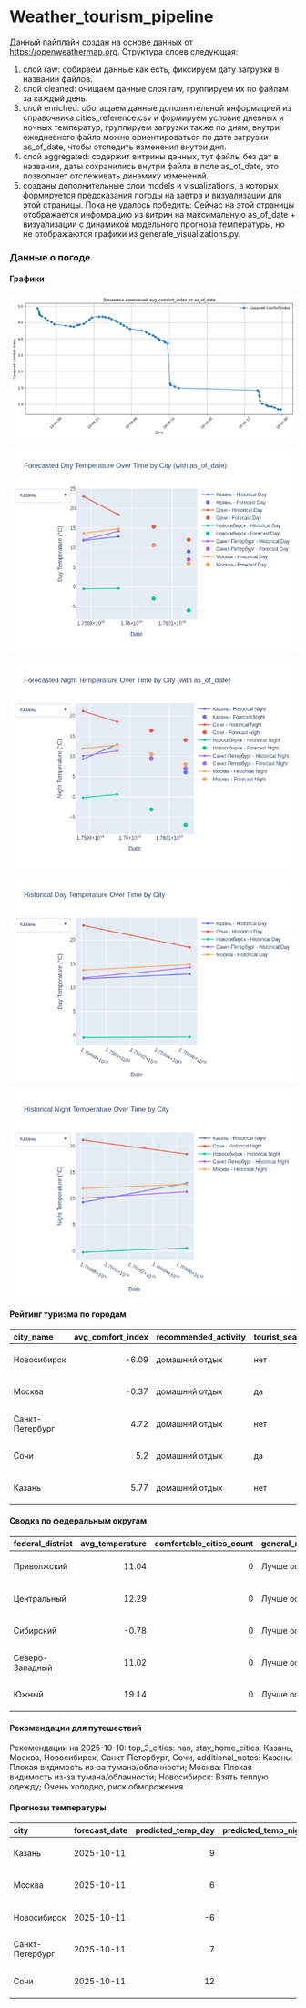 # Weather_tourism_pipeline
Данный пайплайн создан на основе данных от https://openweathermap.org.
Структура слоев следующая:
  1) слой raw: 
  собираем данные как есть, фиксируем дату загрузки в названии файлов.
  2) слой cleaned:
  очищаем данные слоя raw, группируем их по файлам за каждый день.
  3) слой enriched:
  обогащаем данные дополнительной информацией из справочника cities_reference.csv и формируем условие дневных и ночных температур,
  группируем загрузки также по дням, внутри ежедневного файла можно ориентироваться по дате загрузки as_of_date, чтобы отследить изменения внутри дня.
  4) слой aggregated:
   содержит витрины данных, тут файлы без дат в названии, даты сохранились внутри файла в поле as_of_date, это позволняет отслеживать динамику изменений.
  6) созданы дополнительные слои models и visualizations, в которых формируется предсказания погоды на завтра и визуализации для этой страницы.
  Пока не удалось победить: Сейчас на этой страницы отображается инфомрацию из витрин на максимальную as_of_date + визуализации с динамикой модельного прогноза температуры, 
  но не отображаются графики из generate_visualizations.py.
<!-- WEATHER DATA START -->
### Данные о погоде

#### Графики
![Comfort Index Trend](data/visualizations/comfort_index_trend.png)

![Forecasted Day Temperature](data/visualizations/forecasted_day_temperature.png)

![Forecasted Night Temperature](data/visualizations/forecasted_night_temperature.png)

![Historical Day Temperature](data/visualizations/historical_day_temperature.png)

![Historical Night Temperature](data/visualizations/historical_night_temperature.png)

#### Рейтинг туризма по городам
| city_name       |   avg_comfort_index | recommended_activity   | tourist_season_match   | tourism_season   | tour_recommendation       | as_of_date          |
|:----------------|--------------------:|:-----------------------|:-----------------------|:-----------------|:--------------------------|:--------------------|
| Новосибирск     |               -6.09 | домашний отдых         | нет                    | Июнь-Август      | домашний отдых вне сезона | 2025-10-10 23:27:00 |
| Москва          |               -0.37 | домашний отдых         | да                     | Круглогодично    | домашний отдых в сезон    | 2025-10-10 23:27:00 |
| Санкт-Петербург |                4.72 | домашний отдых         | нет                    | Май-Сентябрь     | домашний отдых вне сезона | 2025-10-10 23:27:00 |
| Сочи            |                5.2  | домашний отдых         | да                     | Май-Октябрь      | домашний отдых в сезон    | 2025-10-10 23:27:00 |
| Казань          |                5.77 | домашний отдых         | нет                    | Май-Сентябрь     | домашний отдых вне сезона | 2025-10-10 23:27:00 |

#### Сводка по федеральным округам
| federal_district   |   avg_temperature |   comfortable_cities_count | general_recommendation   | as_of_date          |
|:-------------------|------------------:|---------------------------:|:-------------------------|:--------------------|
| Приволжский        |             11.04 |                          0 | Лучше остаться дома      | 2025-10-10 23:27:00 |
| Центральный        |             12.29 |                          0 | Лучше остаться дома      | 2025-10-10 23:27:00 |
| Сибирский          |             -0.78 |                          0 | Лучше остаться дома      | 2025-10-10 23:27:00 |
| Северо-Западный    |             11.02 |                          0 | Лучше остаться дома      | 2025-10-10 23:27:00 |
| Южный              |             19.14 |                          0 | Лучше остаться дома      | 2025-10-10 23:27:00 |

#### Рекомендации для путешествий
Рекомендации на 2025-10-10: top_3_cities: nan, stay_home_cities: Казань, Москва, Новосибирск, Санкт-Петербург, Сочи, additional_notes: Казань: Плохая видимость из-за тумана/облачности; Москва: Плохая видимость из-за тумана/облачности; Новосибирск: Взять теплую одежду; Очень холодно, риск обморожения

#### Прогнозы температуры
| city            | forecast_date   |   predicted_temp_day |   predicted_temp_night | model_type       | as_of_date          |
|:----------------|:----------------|---------------------:|-----------------------:|:-----------------|:--------------------|
| Казань          | 2025-10-11      |                    9 |                      6 | LinearRegression | 2025-10-10 23:27:44 |
| Москва          | 2025-10-11      |                    6 |                      8 | LinearRegression | 2025-10-10 23:27:44 |
| Новосибирск     | 2025-10-11      |                   -6 |                     -7 | LinearRegression | 2025-10-10 23:27:44 |
| Санкт-Петербург | 2025-10-11      |                    7 |                      7 | LinearRegression | 2025-10-10 23:27:44 |
| Сочи            | 2025-10-11      |                   12 |                     14 | LinearRegression | 2025-10-10 23:27:44 |


<!-- WEATHER DATA END -->
